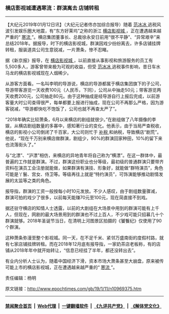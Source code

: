 ### 横店影视城遭遇寒流：群演离去 店铺转租
------------------------

<p>
 【大纪元2019年01月12日讯】（大纪元记者佟亦加综合报导）随着
 <a href="http://www.epochtimes.com/gb/tag/%E8%8C%83%E5%86%B0%E5%86%B0.html">
  范冰冰
 </a>
 逃税风波引发娱乐圈大地震，有“东方好莱坞”之称的浙江
 <a href="http://www.epochtimes.com/gb/tag/%E6%A8%AA%E5%BA%97%E5%BD%B1%E8%A7%86%E5%9F%8E.html">
  横店影视城
 </a>
 ，正在遭遇越来越严重的“
 <a href="http://www.epochtimes.com/gb/tag/%E5%AF%92%E6%B5%81.html">
  寒流
 </a>
 ”。横店集团董事长、总裁徐永安日前用“很不平静”、“异常艰辛”来总结2018年。据报导，时下的横店影视城，群演因戏少纷纷离去，许多店铺挂牌转租，服装道具公司生意锐减，一片萧条，惨不忍睹。
</p>
<p>
 据《新京报》报导，在
 <a href="http://www.epochtimes.com/gb/tag/%E6%A8%AA%E5%BA%97%E5%BD%B1%E8%A7%86%E5%9F%8E.html">
  横店影视城
 </a>
 ，以前直接从事影视和旅游服务的员工有5,500多人，游客曾带来极为可观的收益，但受
 <a href="http://www.epochtimes.com/gb/tag/%E8%8C%83%E5%86%B0%E5%86%B0.html">
  范冰冰
 </a>
 逃税事件影响，昔日车水马龙的横店影视城现在人烟稀少。
</p>
<p>
 从游客方面看。一名叫李明的导游说，横店的导游都属于横店集团旗下的子公司，导游带客游览一天收费100元（人民币，下同），公司从中抽走50元；带客游览两天收费200元，公司抽走80元。由于这种抽成是经导游自行上报后完成，以前游客量大时公司查得很严，每单都要上报进行抽成，现在公司不再那么严格，因为游客锐减，“导游都快吃不饱饭了，公司也就不再查太严了”。
</p>
<p>
 “2018年确实比较萧条，6月以来横店的剧组就很少。”在剧组做了八年摄像的李娱，从横店剧组数量的多寡中，感知著行业的变化。他表示，由于当局严查税收，横店的影视小公司倒闭了千百家，大公司则忙于
 <a href="http://www.epochtimes.com/gb/tag/%E8%A1%A5%E7%A8%8E.html">
  补税
 </a>
 和纳税，导致横店“剧荒”。他说，“现在千万别来横店做群演，剧组少，90%的群演回家种田，10%的留下来也流落街头了。”
</p>
<p>
 与“北漂”、“沪漂”相仿，来横店的异地青年将自己称为“横漂”。在这一群体中，最普遍的工作就是群演。不过，群演这份职业也分等级，最初级的普通群演只要带齐资料在演员工会注册就能做，如果群演有演技、形象好，就能做“群特演员”，角色可能是丫鬟、宫女、侍卫等。等级再往上就是“特约演员”，可饰演能够推动剧情发展的太监等之类的角色。
</p>
<p>
 报导指，群演的工资一般按每小时10元发放。不少人感叹，由于剧组数量骤减，群演可拍的戏少了很多，以前每天能赚70元至100元，现在简直接不到戏。
</p>
<p>
 据还驻守横店的知情人士透露，以前的大剧组在大场景中用到的群演可能有上千人，但现在，网剧的最大场景用到的群演也不过上百人，不少戏可能只招募几十个群演就够。2018年圣诞节当日，在清明上河图景区拍摄的《饕餮纪》仅使用了90个群演。
</p>
<p>
 这种萧条弥漫至整个影视城。同一天，在不足千米、紧邻万盛南街的度假村路，就有七家店铺挂牌转租。而在2018年12月底有报导指，一家奶茶店老板称，有的店铺从2018年年中就开始转让，“信息已经挂了半年，都还没转出去”。
</p>
<p>
 有业内分析人士认为，随着中国经济下滑，资本市场大萧条甚至大崩盘，原来被传可能上市的横店影视城，正在遭遇越来越严重的“
 <a href="http://www.epochtimes.com/gb/tag/%E5%AF%92%E6%B5%81.html">
  寒流
 </a>
 ”。
</p>
<p>
 责任编辑：杨明
</p>

原文链接：http://www.epochtimes.com/gb/19/1/11/n10969375.htm


------------------------
#### [禁闻聚合首页](https://github.com/gfw-breaker/banned-news/blob/master/README.md) &nbsp;|&nbsp; [Web代理](https://github.com/gfw-breaker/open-proxy/blob/master/README.md) &nbsp;|&nbsp; [一键翻墙软件](https://github.com/gfw-breaker/nogfw/blob/master/README.md) &nbsp;|&nbsp; [《九评共产党》](https://github.com/gfw-breaker/9ping.md/blob/master/README.md#九评之一评共产党是什么) &nbsp;|&nbsp; [《解体党文化》](https://github.com/gfw-breaker/jtdwh.md/blob/master/README.md#绪论)